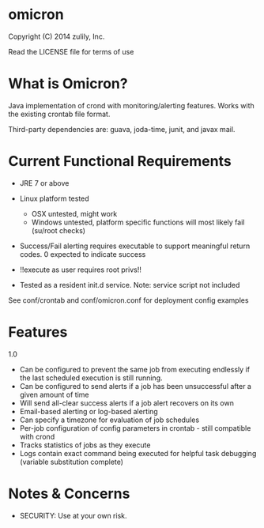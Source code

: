 omicron
=======

Copyright (C) 2014 zulily, Inc.

Read the LICENSE file for terms of use

What is Omicron?
================

Java implementation of crond with monitoring/alerting features. Works with the existing crontab file format.

Third-party dependencies are: guava, joda-time, junit, and javax mail.

Current Functional Requirements
===============================

* JRE 7 or above

* Linux platform tested
  - OSX untested, might work
  - Windows untested, platform specific functions will most likely fail (su/root checks)

* Success/Fail alerting requires executable to support meaningful return codes. 0 expected to indicate success

* !!execute as user requires root privs!!

* Tested as a resident init.d service. Note: service script not included

See conf/crontab and conf/omicron.conf for deployment config examples

Features
========

1.0
* Can be configured to prevent the same job from executing endlessly if the last scheduled execution is still running.
* Can be configured to send alerts if a job has been unsuccessful after a given amount of time
* Will send all-clear success alerts if a job alert recovers on its own
* Email-based alerting or log-based alerting
* Can specify a timezone for evaluation of job schedules
* Per-job configuration of config parameters in crontab - still compatible with crond
* Tracks statistics of jobs as they execute
* Logs contain exact command being executed for helpful task debugging (variable substitution complete)


Notes & Concerns
================

* SECURITY: Use at your own risk.


